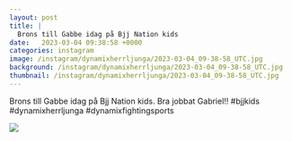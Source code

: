 ```yaml
---
layout: post
title: |
  Brons till Gabbe idag på Bjj Nation kids
date:   2023-03-04 09:38:58 +0000
categories: instagram
image: /instagram/dynamixherrljunga/2023-03-04_09-38-58_UTC.jpg
background: /instagram/dynamixherrljunga/2023-03-04_09-38-58_UTC.jpg
thumbnail: /instagram/dynamixherrljunga/2023-03-04_09-38-58_UTC.jpg
---
```

Brons till Gabbe idag på Bjj Nation kids. Bra jobbat Gabriel!! #bjjkids #dynamixherrljunga #dynamixfightingsports



<img src='/www-dynamix-herrljunga/instagram/dynamixherrljunga/2023-03-04_09-38-58_UTC.jpg' class='img-fluid' />
